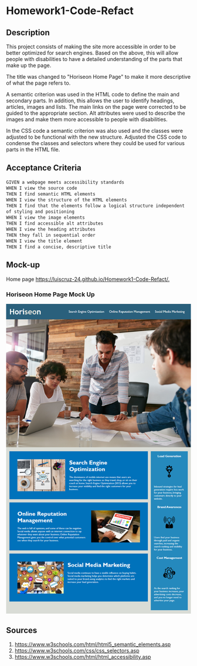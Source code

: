 # Homework1-Code-Refact

## Description

This project consists of making the site more accessible in order to be better optimized for search engines. Based on the above, this will allow people with disabilities to have a detailed understanding of the parts that make up the page.

The title was changed to "Horiseon Home Page" to make it more descriptive of what the page refers to. 

A semantic criterion was used in the HTML code to define the main and secondary parts. In addition, this allows the user to identify headings, articles, images and lists. The main links on the page were corrected to be guided to the appropriate section. Alt attributes were used to describe the images and make them more accessible to people with disabilities.

In the CSS code a semantic criterion was also used and the classes were adjusted to be functional with the new structure. Adjusted the CSS code to condense the classes and selectors where they could be used for various parts in the HTML file.

## Acceptance Criteria

```
GIVEN a webpage meets accessibility standards
WHEN I view the source code
THEN I find semantic HTML elements
WHEN I view the structure of the HTML elements
THEN I find that the elements follow a logical structure independent of styling and positioning
WHEN I view the image elements
THEN I find accessible alt attributes
WHEN I view the heading attributes
THEN they fall in sequential order
WHEN I view the title element
THEN I find a concise, descriptive title
```
## Mock-up

Home page <https://luiscruz-24.github.io/Homework1-Code-Refact/.>

### Horiseon Home Page Mock Up

![Horiseon Home Page](./assets/images/Home_Page.png)

## Sources

1. <https://www.w3schools.com/html/html5_semantic_elements.asp>
2. <https://www.w3schools.com/css/css_selectors.asp>
3. <https://www.w3schools.com/html/html_accessibility.asp>
